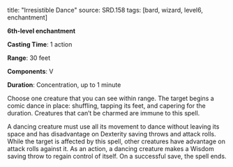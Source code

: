 title: "Irresistible Dance"
source: SRD.158
tags: [bard, wizard, level6, enchantment]

**6th-level enchantment**

**Casting Time**: 1 action

**Range**: 30 feet

**Components**: V

**Duration**: Concentration, up to 1 minute

Choose one creature that you can see within range. The target begins a comic dance in place: shuffling, tapping its feet, and capering for the duration. Creatures that can’t be charmed are immune to this spell.

A dancing creature must use all its movement to dance without leaving its space and has disadvantage on Dexterity saving throws and attack rolls. While the target is affected by this spell, other creatures have advantage on attack rolls against it. As an action, a dancing creature makes a Wisdom saving throw to regain control of itself. On a successful save, the spell ends.

